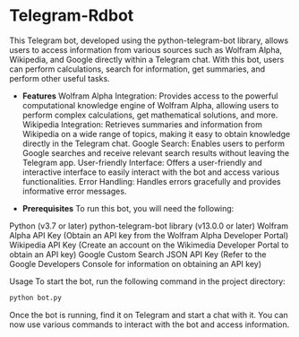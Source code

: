 # Telegram-Rdbot
This Telegram bot, developed using the python-telegram-bot library, allows users to access information from various sources such as Wolfram Alpha, Wikipedia, and Google directly within a Telegram chat. With this bot, users can perform calculations, search for information, get summaries, and perform other useful tasks.

* **Features**
Wolfram Alpha Integration: Provides access to the powerful computational knowledge engine of Wolfram Alpha, allowing users to perform complex calculations, get mathematical solutions, and more.
Wikipedia Integration: Retrieves summaries and information from Wikipedia on a wide range of topics, making it easy to obtain knowledge directly in the Telegram chat.
Google Search: Enables users to perform Google searches and receive relevant search results without leaving the Telegram app.
User-friendly Interface: Offers a user-friendly and interactive interface to easily interact with the bot and access various functionalities.
Error Handling: Handles errors gracefully and provides informative error messages.

* **Prerequisites**
To run this bot, you will need the following:

Python (v3.7 or later)
python-telegram-bot library (v13.0.0 or later)
Wolfram Alpha API Key (Obtain an API key from the Wolfram Alpha Developer Portal)
Wikipedia API Key (Create an account on the Wikimedia Developer Portal to obtain an API key)
Google Custom Search JSON API Key (Refer to the Google Developers Console for information on obtaining an API key)

Usage
To start the bot, run the following command in the project directory:
```python
python bot.py
```
Once the bot is running, find it on Telegram and start a chat with it. You can now use various commands to interact with the bot and access information.
